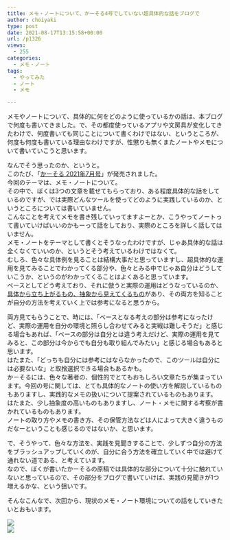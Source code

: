 ```yaml
---
title: メモ・ノートについて、かーそる4号でしていない超具体的な話をブログで
author: choiyaki
type: post
date: 2021-08-17T13:15:58+00:00
url: /p1326
views:
  - 255
categories:
  - メモ・ノート
tags:
  - やってみた
  - ノート
  - メモ

---
```

メモやノートについて、具体的に何をどのように使っているかの話は、本ブログで何度も書いてきました。で、その都度使っているアプリや文房具が変化してきたわけで、何度書いても同じことについて書くわけではない、というところが、何度も何度も書いている理由なわけですが、性懲りも無くまたノートやメモについて書いていこうと思います。

なんでそう思ったのか、というと。  
このたび、「[かーそる 2021年7月号][1]」が発売されました。  
今回のテーマは、メモ・ノートについて。  
その中で、ぼくは3つの文章を載せてもらっており、ある程度具体的な話をしているのですが、では実際どんなツールを使ってどのように実践しているのか、というところについては書いていません。  
こんなことを考えてメモを書き残していってますよーとか、こうやってノートって書いていけばいいのかもーって話をしており、実際のところを詳しく話してはいません。  
メモ・ノートをテーマとして書くとそうなったわけですが、じゃあ具体的な話は全くなくていいのか、というとそう考えているわけではなくて。  
むしろ、色々な具体例を見ることは結構大事だと思っていますし、超具体的な運用を見てみることでわかってくる部分や、色々とみる中でじゃあ自分はどうしていこうか、というのがわかってくることはよくあると思っています。  
ベースとしてどう考えており、それに倣うと実際の運用はどうなっているのか、[具体から立ち上がるもの、抽象から見えてくるもの][2]があり、その両方を知ることが自分の方法を考えていく上では参考になると思うから。

両方見てもらうことで、時には、「ベースとなる考えの部分は参考になったけど、実際の運用を自分の環境と照らし合わせてみると実戦は難しそうだ」と感じる場合もあれば、「ベースの部分は自分とは違う考えだけど、実際の運用を見てみると、この部分は今からでも自分も取り組んでみたい」と感じる場合もあると思います。  
はたまた、「どっちも自分には参考にはならなかったので、このツールは自分には必要ないな」と取捨選択できる場合もあるかも。  
かーそるには、色々な著者の、個性的でとてもおもしろい文章たちが集まっています。今回の号に関しては、とても具体的なノートの使い方を解説しているものもありますし、実践的なメモの扱いについて提案されているものもあります。  
はたまた、少し抽象度の高いものもありますし、ノート・メモに関する考察が書かれているものもあります。  
ノートの取り方やメモの書き方、その保管方法などは人によって大きく違うものだなーということも感じるのではないか、と思います。

で、そうやって、色々な方法を、実践を見聞きすることで、少しずつ自分の方法をブラッシュアップしていくのが、自分に合う方法を確立していく中では避けて通れない道である、と考えています。  
なので、ぼくが書いたかーそるの原稿では具体的な部分について十分に触れていないと思っているので、その部分をブログで書いていけば、実践の見聞きが1つ増えるかな、という狙いです。

そんなこんなで、次回から、現状のメモ・ノート環境についての話をしていきたいとおもいます。

<a target="_blank" href="https://www.amazon.co.jp/gp/product/B09C7P156M/ref=as_li_tl?ie=UTF8&#038;camp=247&#038;creative=1211&#038;creativeASIN=B09C7P156M&#038;linkCode=as2&#038;tag=choiyaki81-22&#038;linkId=fe5b9aac2fb84cb9f1c20e2f2754637a" rel="noopener"><img border="0" src="//ws-fe.amazon-adsystem.com/widgets/q?_encoding=UTF8&#038;MarketPlace=JP&#038;ASIN=B09C7P156M&#038;ServiceVersion=20070822&#038;ID=AsinImage&#038;WS=1&#038;Format=_SL250_&#038;tag=choiyaki81-22" /></a>  
<a target="_blank" href="https://www.amazon.co.jp/gp/product/B098NQFL2L/ref=as_li_tl?ie=UTF8&#038;camp=247&#038;creative=1211&#038;creativeASIN=B098NQFL2L&#038;linkCode=as2&#038;tag=choiyaki81-22&#038;linkId=93d7fe84abc6c5077964cabc7ebbfad2" rel="noopener"><img border="0" src="//ws-fe.amazon-adsystem.com/widgets/q?_encoding=UTF8&#038;MarketPlace=JP&#038;ASIN=B098NQFL2L&#038;ServiceVersion=20070822&#038;ID=AsinImage&#038;WS=1&#038;Format=_SL250_&#038;tag=choiyaki81-22" /></a>

 [1]: https://amzn.to/2XmL0DD
 [2]: https://publish.obsidian.md/choiyaki/Published/%E5%85%B7%E4%BD%93%E3%81%8B%E3%82%89%E7%AB%8B%E3%81%A1%E4%B8%8A%E3%81%8C%E3%82%8B%E3%82%82%E3%81%AE%E3%80%81%E6%8A%BD%E8%B1%A1%E3%81%8B%E3%82%89%E8%A6%8B%E3%81%88%E3%81%A6%E3%81%8F%E3%82%8B%E3%82%82%E3%81%AE